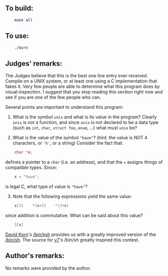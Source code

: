 ## To build:

```sh
    make all
```


## To use:

```sh
    ./korn
```


## Judges' remarks:

The Judges believe that this is the best one line entry ever received.
Compile on a UNIX system, or at least one using a C implementation that
fakes it.  Very few people are able to determine what this program
does by visual inspection.  I suggest that you stop reading this
section right now and see if you are one of the few people who can.

Several points are important to understand this program:

1. What is the symbol `unix` and what is its value in the program?  Clearly
`unix` is not a function, and since `unix` is not declared to be a data type
(such as `int`, `char`, `struct foo`, `enum`, ...) what must `unix` be?

2. What is the value of the symbol `"have"`?  (hint: the value is NOT 4
characters, or `'h'`, or a string)  Consider the fact that:

```c
    char *x;
```

defines a pointer to a `char` (i.e. an address), and that the `=` assigns
things of compatible types.  Since:

```c
    x = "have";
```

is legal C, what type of value is `"have"`?

3. Note that the following expressions yield the same value:

```c
    x[3]	*(x+3)	  *(3+x)
```

since addition is commutative.  What can be said about this value?

```c
    3[x]
```

[David
Korn](https://news.slashdot.org/story/01/02/06/2030205/david-korn-tells-all)'s
[/bin/ksh](https://en.wikipedia.org/wiki/KornShell) provides us with a greatly
improved version of the [/bin/sh](https://en.wikipedia.org/wiki/Bourne_shell).
The source for [v7](https://en.wikipedia.org/wiki/Version_7_Unix)'s /bin/sh
greatly inspired this contest.


## Author's remarks:

No remarks were provided by the author.


<!--

    Copyright © 1984-2024 by Landon Curt Noll. All Rights Reserved.

    You are free to share and adapt this file under the terms of this license:

	Creative Commons Attribution-ShareAlike 4.0 International (CC BY-SA 4.0)

    For more information, see:

	https://creativecommons.org/licenses/by-sa/4.0/

-->
